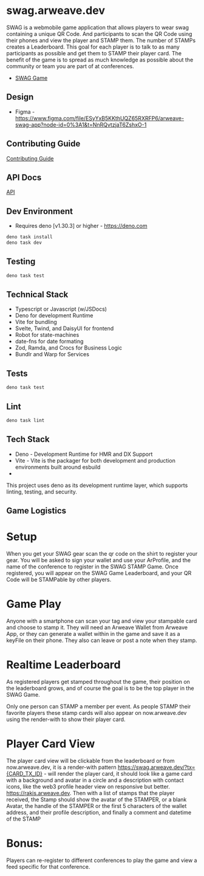 # swag.arweave.dev

SWAG is a webmobile game application that allows players to wear swag containing
a unique QR Code. And participants to scan the QR Code using their phones and
view the player and STAMP them. The number of STAMPs creates a Leaderboard. This
goal for each player is to talk to as many participants as possible and get them
to STAMP their player card. The benefit of the game is to spread as much
knowledge as possible about the community or team you are part of at
conferences.

- [SWAG Game](https://swag.arweave.dev)

## Design

- Figma -
  https://www.figma.com/file/ESyYxB5KKthUQZ65RXRFP6/arweave-swag-app?node-id=0%3A1&t=NnRQvtzjaT6ZshxO-1

## Contributing Guide

[Contributing Guide](CONTRIBUTING.md)

## API Docs

[API](API.md)

## Dev Environment

- Requires deno [v1.30.3] or higher - https://deno.com

```sh
deno task install
deno task dev
```

## Testing

```sh
deno task test
```

## Technical Stack

- Typescript or Javascript (w/JSDocs)
- Deno for development Runtime
- Vite for bundling
- Svelte, Twind, and DaisyUI for frontend
- Robot for state-machines
- date-fns for date formating
- Zod, Ramda, and Crocs for Business Logic
- Bundlr and Warp for Services

## Tests

```sh
deno task test
```

## Lint

```sh
deno task lint
```

## Tech Stack

- Deno - Development Runtime for HMR and DX Support
- Vite - Vite is the packager for both development and production environments
  built around esbuild
-

This project uses deno as its development runtime layer, which supports linting,
testing, and security.

## Game Logistics

# Setup

When you get your SWAG gear scan the qr code on the shirt to register your gear.
You will be asked to sign your wallet and use your ArProfile, and the name of
the conference to register in the SWAG STAMP Game. Once registered, you will
appear on the SWAG Game Leaderboard, and your QR Code will be STAMPable by other
players.

# Game Play

Anyone with a smartphone can scan your tag and view your stampable card and
choose to stamp it. They will need an Arweave Wallet from Arweave App, or they
can generate a wallet within in the game and save it as a keyFile on their
phone. They also can leave or post a note when they stamp.

# Realtime Leaderboard

As registered players get stamped throughout the game, their position on the
leaderboard grows, and of course the goal is to be the top player in the SWAG
Game.

Only one person can STAMP a member per event. As people STAMP their favorite
players these stamp cards will also appear on now.arweave.dev using the
render-with to show their player card.

# Player Card View

The player card view will be clickable from the leaderboard or from
now.arweave.dev, it is a render-with pattern
https://swag.arweave.dev/?tx={CARD_TX_ID} - will render the player card, it
should look like a game card with a background and avatar in a circle and a
description with contact icons, like the web3 profile header view on responsive
but better. https://rakis.arweave.dev. Then with a list of stamps that the
player received, the Stamp should show the avatar of the STAMPER, or a blank
Avatar, the handle of the STAMPER or the first 5 characters of the wallet
address, and their profile description, and finally a comment and datetime of
the STAMP

# Bonus:

Players can re-register to different conferences to play the game and view a
feed specific for that conference.
